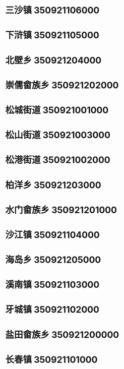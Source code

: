# 三沙镇 350921106000
# 下浒镇 350921105000
# 北壁乡 350921204000
# 崇儒畲族乡 350921202000
# 松城街道 350921001000
# 松山街道 350921003000
# 松港街道 350921002000
# 柏洋乡 350921203000
# 水门畲族乡 350921201000
# 沙江镇 350921104000
# 海岛乡 350921205000
# 溪南镇 350921103000
# 牙城镇 350921102000
# 盐田畲族乡 350921200000
# 长春镇 350921101000
